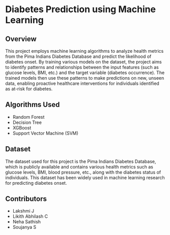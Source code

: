 # Diabetes Prediction using Machine Learning

## Overview
This project employs machine learning algorithms to analyze health metrics from the Pima Indians Diabetes Database and predict the likelihood of diabetes onset. By training various models on the dataset, the project aims to identify patterns and relationships between the input features (such as glucose levels, BMI, etc.) and the target variable (diabetes occurrence). The trained models then use these patterns to make predictions on new, unseen data, enabling proactive healthcare interventions for individuals identified as at-risk for diabetes.

## Algorithms Used
- Random Forest
- Decision Tree
- XGBoost
- Support Vector Machine (SVM)

## Dataset
The dataset used for this project is the Pima Indians Diabetes Database, which is publicly available and contains various health metrics such as glucose levels, BMI, blood pressure, etc., along with the diabetes status of individuals. This dataset has been widely used in machine learning research for predicting diabetes onset.

## Contributors
- Lakshmi J
- Likith Abhilash C
- Neha Sathish
- Soujanya S
